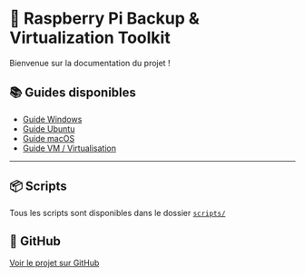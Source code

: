 # 🧰 Raspberry Pi Backup & Virtualization Toolkit

Bienvenue sur la documentation du projet !

## 📚 Guides disponibles

- [Guide Windows](https://github.com/MatPtn27/raspberrypi-backup-tools/tree/main/guides/GUIDE_WINDOWS.md)
- [Guide Ubuntu](https://github.com/MatPtn27/raspberrypi-backup-tools/tree/main/guides/GUIDE_UBUNTU.md)
- [Guide macOS](https://github.com/MatPtn27/raspberrypi-backup-tools/tree/main/guides/GUIDE_MACOS.md)
- [Guide VM / Virtualisation](https://github.com/MatPtn27/raspberrypi-backup-tools/tree/main/guides/GUIDE_VM_CONVERSION.md)

---

## 📦 Scripts

Tous les scripts sont disponibles dans le dossier [`scripts/`](https://github.com/MatPtn27/raspberrypi-backup-tools/tree/main/scripts)

## 🔗 GitHub

[Voir le projet sur GitHub](https://github.com/MatPtn27/raspberrypi-backup-tools)
